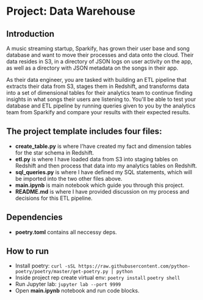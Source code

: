 # Project: Data Warehouse

## Introduction
A music streaming startup, Sparkify, has grown their user base and song database and want to move their processes and data onto the cloud. Their data resides in S3, in a directory of JSON logs on user activity on the app, as well as a directory with JSON metadata on the songs in their app.

As their data engineer, you are tasked with building an ETL pipeline that extracts their data from S3, stages them in Redshift, and transforms data into a set of dimensional tables for their analytics team to continue finding insights in what songs their users are listening to. You'll be able to test your database and ETL pipeline by running queries given to you by the analytics team from Sparkify and compare your results with their expected results.

## The project template includes four files:

- **create_table.py** is where I'have created my fact and dimension tables for the star schema in Redshift.
- **etl.py** is where I have loaded data from S3 into staging tables on Redshift and then process that data into my analytics tables on Redshift.
- **sql_queries.py** is where I have defined my SQL statements, which will be imported into the two other files above.
- **main.ipynb** is main notebook which guide you through this project.
- **README.md** is where I have provided discussion on my process and decisions for this ETL pipeline.

## Dependencies
- **poetry.toml** contains all neccessy deps.

## How to run
- Install poetry:
`curl -sSL https://raw.githubusercontent.com/python-poetry/poetry/master/get-poetry.py | python`
- Inside project rep create virtual env:
`poetry install`
`poetry shell`
- Run Jupyter lab:
`jupyter lab --port 9999`
- Open **main.ipynb** notebook and run code blocks.